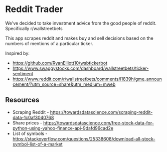 Reddit Trader
===

We've decided to take investment advice from the good people of reddit. Specifically r/wallstreetbets

This app scrapes reddit and makes buy and sell decisions based on the numbers of mentions of a particular ticker. 

Inspired by:
- https://github.com/RyanElliott10/wsbtickerbot
- https://www.swaggystocks.com/dashboard/wallstreetbets/ticker-sentiment
- https://www.reddit.com/r/wallstreetbets/comments/l1839h/gme_announcement/?utm_source=share&utm_medium=mweb

Resources
---

- Scraping Reddit - https://towardsdatascience.com/scraping-reddit-data-1c0af3040768
- Share prices - https://towardsdatascience.com/free-stock-data-for-python-using-yahoo-finance-api-9dafd96cad2e
- List of symbols - https://stackoverflow.com/questions/25338608/download-all-stock-symbol-list-of-a-market

